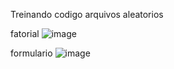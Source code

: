 Treinando codigo arquivos aleatorios

fatorial
![image](https://github.com/erascardsilva/treino_php/assets/70297459/313cd674-b51a-4813-9ada-ee57461da127)

formulario
![image](https://github.com/erascardsilva/treino_php/assets/70297459/e154691b-7b4f-4416-81f8-46cb4500183a)
